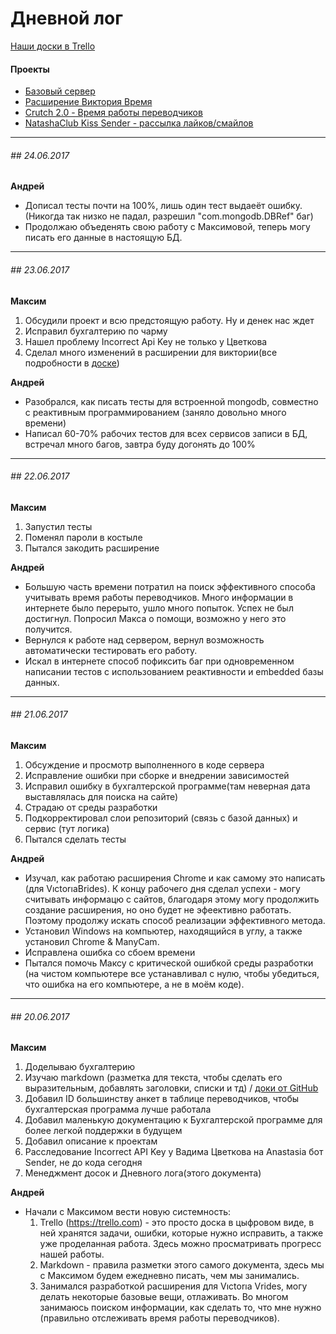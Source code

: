 Дневной лог
===========

[Наши доски в Trello](https://trello.com/result_project)

#### Проекты
* [Базовый сервер](server.md)
* [Расширение Виктория Время](victoria_time_ext.md)
* [Crutch 2.0 - Время работы переводчиков](crutch.md)
* [NatashaClub Kiss Sender - рассылка лайков/смайлов](ncks.md)


---
###### ## 24.06.2017
**Андрей**
* Дописал тесты почти на 100%, лишь один тест выдаеёт ошибку. (Никогда так низко не падал, разрешил "com.mongodb.DBRef" баг)
* Продолжаю объеденять свою работу с Максимовой, теперь могу писать его данные в настоящую БД.
---
###### ## 23.06.2017
**Максим**
1. Обсудили проект и всю предстоящую работу. Ну и денек нас ждет
2. Исправил бухгалтерию по чарму
2. Нашел проблему Incorrect Api Key не только у Цветкова
2. Сделал много изменений в расширении для виктории(все подробности в [доске](https://trello.com/b/NBksf2qa))


**Андрей**
* Разобрался, как писать тесты для встроенной mongodb, совместно с реактивным программированием (заняло довольно много времени)
* Написал 60-70% рабочих тестов для всех сервисов записи в БД, встречал много багов, завтра буду догонять до 100% 
---
###### ## 22.06.2017
**Максим**
1. Запустил тесты
1. Поменял пароли в костыле
1. Пытался закодить расширение


**Андрей**
* Большую часть времени потратил на поиск эффективного способа учитывать время работы переводчиков. Много информации в интернете было перерыто, ушло много попыток. Успех не был достигнул. Попросил Макса о помощи, возможно у него это получится. 
* Вернулся к работе над сервером, вернул возможность автоматически тестировать его работу. 
* Искал в интернете способ пофиксить баг при одновременном написании тестов с использованием реактивности и embedded базы данных. 

---
###### ## 21.06.2017
**Максим**
1. Обсуждение и просмотр выполненного в коде сервера
1. Исправление ошибки при сборке и внедрении зависимостей
1. Исправил ошибку в бухгалтерской программе(там неверная дата выставлялась для поиска на сайте)
1. Страдаю от среды разработки
1. Подкорректировал слои репозиторий (связь с базой данных) и сервис (тут логика)
1. Пытался сделать тесты


**Андрей**
* Изучал, как работаю расширения Chrome и как самому это написать (для VıctorıaBrides). К концу рабочего дня сделал успехи - могу считывать информацю с сайтов, благодаря этому могу продолжить создание расширения, но оно будет не эфеективно работать. Поэтому продолжу искать способ реализации эффективного метода.
* Установил Windows на компьютер, находящийся в углу, а также установил Chrome & ManyCam. 
* Исправлена ошибка со сбоем времени
* Пытался помочь Максу с критической ошибкой среды разработки (на чистом компьютере все устанавливал с нулю, чтобы убедиться, что ошибка на его компьютере, а не в моём коде).

---

###### ## 20.06.2017

**Максим**
1. Доделываю бухгалтерию
1. Изучаю markdown (разметка для текста, чтобы сделать его выразительным, добавлять заголовки, списки и тд) / 
[доки от GitHub](https://guides.github.com/features/mastering-markdown/)
1. Добавил ID большинству анкет в таблице переводчиков, чтобы бухгалтерская программа лучше работала
1. Добавил маленькую документацию к Бухгалтерской программе для более легкой поддержки в будущем
1. Добавил описание к проектам
1. Расследование Incorrect API Key у Вадима Цветкова на Anastasia бот Sender, не до кода сегодня
1. Менеджмент досок и Дневного лога(этого документа)

**Андрей**
* Начали с Максимом вести новую системность:
  1. Trello (https://trello.com) - это просто доска в цыфровом виде, 
  в ней хранятся задачи, ошибки, которые нужно исправить, а также уже проделанная работа. 
  Здесь можно просматривать прогресс нашей работы.
  2. Markdown - правила разметки этого самого документа,
   здесь мы с Максимом будем ежедневно писать, чем мы занимались.
  3. Занимался разработкой расширения для Vıctorıa Vrides, могу делать некоторые базовые вещи,
   отлаживать. Во многом занимаюсь поиском информации, как сделать то, что мне нужно
    (правильно отслеживать время работы переводчиков).

